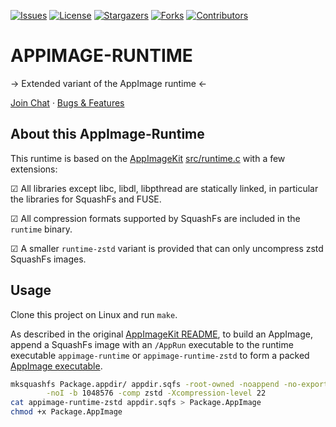 <!-- BADGES -->
[![Issues][issues-badge]][issues-url]
[![License][mit-badge]][mit-url]
[![Stargazers][stars-badge]][stars-url]
[![Forks][forks-badge]][forks-url]
[![Contributors][contributors-badge]][contributors-url]

<!-- HEADING -->
APPIMAGE-RUNTIME
================

→ Extended variant of the AppImage runtime ←

[Join Chat](https://web.libera.chat/#AppImage)
	·
[Bugs & Features](https://github.com/tim-janik/appimage-runtime/issues)

<!-- ABOUT -->
## About this AppImage-Runtime

This runtime is based on the [AppImageKit](https://github.com/AppImage/AppImageKit)
[src/runtime.c](https://github.com/AppImage/AppImageKit/blob/master/src/runtime.c)
with a few extensions:

<!-- ☑ ☐  -->
☑  All libraries except libc, libdl, libpthread are statically linked, in particular the libraries for SquashFs and FUSE.

☑  All compression formats supported by SquashFs are included in the `runtime` binary.

☑  A smaller `runtime-zstd` variant is provided that can only uncompress zstd SquashFs images.

<!-- USAGE -->
## Usage

Clone this project on Linux and run `make`.

As described in the original
[AppImageKit README](https://github.com/AppImage/AppImageKit/blob/master/README.md#user-content-appimagetool-usage),
to build an AppImage, append a SquashFs image with an `/AppRun` executable to the runtime executable `appimage-runtime` or
`appimage-runtime-zstd` to form a packed [AppImage executable](https://discourse.appimage.org/t/how-to-run-an-appimage/80).

```sh
mksquashfs Package.appdir/ appdir.sqfs -root-owned -noappend -no-exports \
		-noI -b 1048576 -comp zstd -Xcompression-level 22
cat appimage-runtime-zstd appdir.sqfs > Package.AppImage
chmod +x Package.AppImage
```

<!-- MARKDOWN LINKS & IMAGES -->
[contributors-badge]: https://img.shields.io/github/contributors/tim-janik/appimage-runtime.svg?style=for-the-badge
[contributors-url]: https://github.com/tim-janik/appimage-runtime/graphs/contributors
[forks-badge]: https://img.shields.io/github/forks/tim-janik/appimage-runtime.svg?style=for-the-badge
[forks-url]: https://github.com/tim-janik/appimage-runtime/network/members
[issues-badge]: https://img.shields.io/github/issues/tim-janik/appimage-runtime.svg?style=for-the-badge
[issues-url]: https://github.com/tim-janik/appimage-runtime/issues
[mit-badge]: https://img.shields.io/static/v1?label=License&message=MIT&color=9c0&style=for-the-badge
[mit-url]: https://github.com/tim-janik/appimage-runtime/blob/trunk/LICENSE
[stars-badge]: https://img.shields.io/github/stars/tim-janik/appimage-runtime.svg?style=for-the-badge
[stars-url]: https://github.com/tim-janik/appimage-runtime/stargazers
